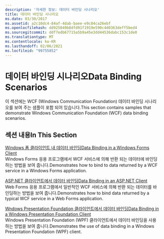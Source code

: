 ```yaml
---
description: '자세한 정보: 데이터 바인딩 시나리오'
title: 데이터 바인딩 시나리오
ms.date: 03/30/2017
ms.assetid: a2c10dc4-84af-4dab-baee-e9c84ca26ebf
ms.openlocfilehash: dd925049b8dfd91f1919e590c4d0363deff5bed4
ms.sourcegitcommit: ddf7edb67715a5b9a45e3dd44536dabc153c1de0
ms.translationtype: MT
ms.contentlocale: ko-KR
ms.lasthandoff: 02/06/2021
ms.locfileid: "99755852"
---
```

# <a name="data-binding-scenarios"></a><span data-ttu-id="87229-103">데이터 바인딩 시나리오</span><span class="sxs-lookup"><span data-stu-id="87229-103">Data Binding Scenarios</span></span>

<span data-ttu-id="87229-104">이 섹션에는 WCF (Windows Communication Foundation) 데이터 바인딩 시나리오를 보여 주는 샘플이 포함 되어 있습니다.</span><span class="sxs-lookup"><span data-stu-id="87229-104">This section contains samples that demonstrate Windows Communication Foundation (WCF) data binding scenarios.</span></span>  
  
## <a name="in-this-section"></a><span data-ttu-id="87229-105">섹션 내용</span><span class="sxs-lookup"><span data-stu-id="87229-105">In This Section</span></span>  

 [<span data-ttu-id="87229-106">Windows 폼 클라이언트 내 데이터 바인딩</span><span class="sxs-lookup"><span data-stu-id="87229-106">Data Binding in a Windows Forms Client</span></span>](data-binding-in-a-windows-forms-client.md)  
 <span data-ttu-id="87229-107">Windows Forms 응용 프로그램에서 WCF 서비스에 의해 반환 되는 데이터에 바인딩하는 방법을 보여 줍니다.</span><span class="sxs-lookup"><span data-stu-id="87229-107">Demonstrates how to bind to data returned by a WCF service in a Windows Forms application.</span></span>  
  
 [<span data-ttu-id="87229-108">ASP.NET 클라이언트에서 데이터 바인딩</span><span class="sxs-lookup"><span data-stu-id="87229-108">Data Binding in an ASP.NET Client</span></span>](data-binding-in-an-aspnet-client.md)  
 <span data-ttu-id="87229-109">Web Forms 응용 프로그램에서 일반적인 WCF 서비스에 의해 반환 되는 데이터를 바인딩하는 방법을 보여 줍니다.</span><span class="sxs-lookup"><span data-stu-id="87229-109">Demonstrates how to bind data returned by a typical WCF service in a Web Forms application.</span></span>  
  
 [<span data-ttu-id="87229-110">Wndows Presentation Foundation 클라이언트에서 데이터 바인딩</span><span class="sxs-lookup"><span data-stu-id="87229-110">Data Binding in a Windows Presentation Foundation Client</span></span>](data-binding-in-a-wpf-client.md)  
 <span data-ttu-id="87229-111">Windows Presentation Foundation (WPF) 클라이언트에서 데이터 바인딩을 사용 하는 방법을 보여 줍니다.</span><span class="sxs-lookup"><span data-stu-id="87229-111">Demonstrates the use of data binding in a Windows Presentation Foundation (WPF) client.</span></span>
